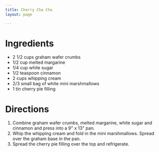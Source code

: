 ```yaml
---
title: Cherry Cha Cha
layout: page

---
```


# Ingredients

* 2 1/2 cups graham wafer crumbs
* 1/2 cup melted margarine
* 1/4 cup white sugar
* 1/2 teaspoon cinnamon
* 2 cups whipping cream
* 2/3 small bag of white mini marshmallows
* 1 tin cherry pie filling

# Directions

1. Combine graham wafer crumbs, melted margarine, white sugar and cinnamon and press into a 9" x 13" pan.
1. Whip the whipping cream and fold in the mini marshmallows. Spread over the graham base in the pan.
1. Spread the cherry pie filling over the top and refrigerate.

